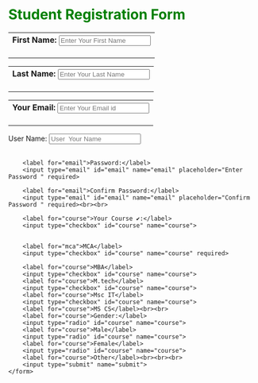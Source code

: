 <html>

<head>
</head>

<body>
        <h1 style="color:green"> Student Registration Form</h1>
    <form>
        <table>
            <tr>
                <th><label for="fname"> First Name:</label>
                    <input type="text" id="fname" name="fname" placeholder="Enter Your First Name" required><br><br>
                </th>
            </tr>
        </table>
        <table>
            <tr>
                <th>
                    <label for="lname"> Last Name:</label>
                    <input type="text" id="lname" name="lname" placeholder="Enter Your Last Name" required><br><br>
                </th>
            </tr>
        </table>
        <table>
            <tr>
                <th>
                    <label for="email">Your Email:</label>
                    <input type="email" id="email" name="email" placeholder="Enter Your Email id" required><br><br>
                </th>
            </tr>
        </table>
        <label for="email">User Name:</label>
        <input type="email" id="email" name="email" placeholder="User  Your Name" required><br><br>

        <label for="email">Password:</label>
        <input type="email" id="email" name="email" placeholder="Enter Password " required>

        <label for="email">Confirm Password:</label>
        <input type="email" id="email" name="email" placeholder="Confirm Password " required><br><br>

        <label for="course">Your Course ✔:</label>
        <input type="checkbox" id="course" name="course">


        <label for="mca">MCA</label>
        <input type="checkbox" id="course" name="course" required>

        <label for="course">MBA</label>
        <input type="checkbox" id="course" name="course">
        <label for="course">M.tech</label>
        <input type="checkbox" id="course" name="course">
        <label for="course">Msc IT</label>
        <input type="checkbox" id="course" name="course">
        <label for="course">MS CS</label><br><br>
        <label for="course">Gender:</label>
        <input type="radio" id="course" name="course">
        <label for="course">Male</label>
        <input type="radio" id="course" name="course">
        <label for="course">Female</label>
        <input type="radio" id="course" name="course">
        <label for="course">Other</label><br><br><br>
        <input type="submit" name="submit">
    </form>

</body>


</html>
